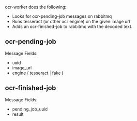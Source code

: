 
ocr-worker does the following:

* Looks for ocr-pending-job messages on rabbitmq
* Runs tesseract (or other ocr engine) on the given image url
* Adds an ocr-finished-job to rabbitmq with the decoded text.

## ocr-pending-job

Message Fields:

* uuid
* image_url
* engine ( tesseract | fake )

## ocr-finished-job

Message Fields:

* pending_job_uuid
* result 

